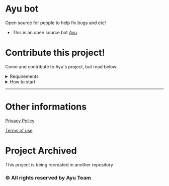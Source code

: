# Ayu bot
Open source for people to help fix bugs and etc!
- This is an open source bot [Ayu](https://docs.ayubot.tech).

# Contribute this project!
Come and contribute to Ayu's project, but read below:

<details>
  <summary>Requirements
  </summary>
  <ul>
    <li>
      <details>
        <summary>NPM packages
        </summary>
        <table>
          <thead>
            <tr>
              <th>NPM Package
              </th>
              <th>Version
              </th>
            </tr>
          </thead>
          <tbody>
            <tr>
              <td>discord.js
              </td>
              <td>^13.6.0
              </td>
            </tr>
            <tr>
              <td>express
              </td>
              <td>^4.17.3
              </td>
            </tr>
            <tr>
              <td>@discordjs/builders
              </td>
              <td>^0.13.0
              </td>
            </tr>
            <tr>
              <td>@discordjs/rest
              </td>
              <td>^0.4.1
              </td>
            </tr>
            <tr>
              <td>discord-api-types
              </td>
              <td>^0.31.2
              </td>
            </tr>
            <tr>
              <td>mongoose
              </td>
              <td>^6.3.1
              </td>
            </tr>
          </tbody>
        </table>
      </details>
    </li>
    <li>
     <details>
        <summary>Others
        </summary>
        <table>
          <thead>
            <tr>
              <th>Package
              </th>
              <th>Version
              </th>
            </tr>
          </thead>
          <tbody>
            <tr>
              <td>node
              </td>
              <td>v16.x
              </td>
            </tr>
            <tr>
              <td>npm
              </td>
              <td>v6.14.16
              </td>
            </tr>
          </tbody>
        </table>
      </details>
    </li>
  </ul>
</details>

<details>
  <summary>How to start</summary>
  
  # First steps
  As a first step, you will clone this project, write the following command in your terminal:
  ```shell
   $ git clone https://github.com/Ayu-Bot/DiscordBoot.git
   $ cd DiscordBoot
  ```
  After that, you will run the following command:
  ```shell
   $ npm init --y
   $ npm i
  ```
  Now, to start the project, run:
  ```shell
   $ npm start
  ```
  
  # Additional information
  - Don't forget to fill in the `.env` file
</details>

---

# Other informations
[Privacy Policy](https://docs.ayubot.tech/diretrizes/privacy-policy)

[Terms of use](https://docs.ayubot.tech/diretrizes/termos-de-uso)


# Project Archived
This project is being recreated in another repository 

### © All rights reserved by Ayu Team
